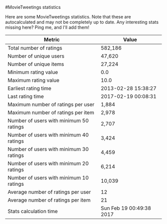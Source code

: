 #MovieTweetings statistics

Here are some MovieTweetings statistics. Note that these are autocalculated and may not be completely up to date. Any interesting stats missing here? Ping me, and I'll add them!

Metric | Value
--- | ---
Total number of ratings                 | 582,186
Number of unique users                  | 47,620
Number of unique items                  | 27,224
Minimum rating value                    | 0.0
Maximum rating value                    | 10.0
Earliest rating time                    | 2013-02-28 15:38:27
Last rating time                        | 2017-02-19 00:08:31
Maximum number of ratings per user      | 1,884
Maximum number of ratings per item      | 2,978
Number of users with minimum 50 ratings | 2,707
Number of users with minimum 40 ratings | 3,424
Number of users with minimum 30 ratings | 4,459
Number of users with minimum 20 ratings | 6,214
Number of users with minimum 10 ratings | 10,039
Average number of ratings per user      | 12
Average number of ratings per item      | 21
Stats calculation time                  | Sun Feb 19 00:49:38 2017

